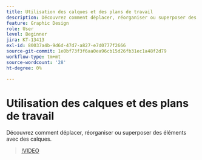 ```yaml
---
title: Utilisation des calques et des plans de travail
description: Découvrez comment déplacer, réorganiser ou superposer des éléments avec des calques
feature: Graphic Design
role: User
level: Beginner
jira: KT-13413
exl-id: 80037a4b-9d6d-47d7-a827-e7d0777f2666
source-git-commit: 1e0bf73f3f6aa0ea96cb15d26fb31ec1a48f2d79
workflow-type: tm+mt
source-wordcount: '28'
ht-degree: 0%

---
```


# Utilisation des calques et des plans de travail

Découvrez comment déplacer, réorganiser ou superposer des éléments avec des calques.

>[!VIDEO](https://video.tv.adobe.com/v/3420214?quality=12&learn=on&hidetitle=true)
